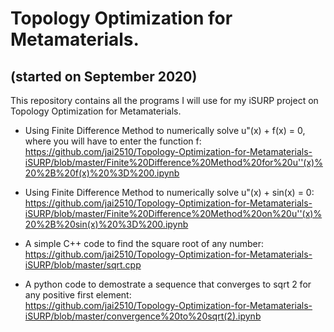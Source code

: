 # Topology Optimization for Metamaterials.
## (started on September 2020)
 This repository contains all the programs I will use for my iSURP project on Topology Optimization for Metamaterials.

- Using Finite Difference Method to numerically solve  u"(x) + f(x) = 0, where you will have to enter the function f: \
https://github.com/jai2510/Topology-Optimization-for-Metamaterials-iSURP/blob/master/Finite%20Difference%20Method%20for%20u''(x)%20%2B%20f(x)%20%3D%200.ipynb

- Using Finite Difference Method to numerically solve  u"(x) + sin(x) = 0: \
 https://github.com/jai2510/Topology-Optimization-for-Metamaterials-iSURP/blob/master/Finite%20Difference%20Method%20on%20u''(x)%20%2B%20sin(x)%20%3D%200.ipynb
 
- A simple C++ code to find the square root of any number: \
 https://github.com/jai2510/Topology-Optimization-for-Metamaterials-iSURP/blob/master/sqrt.cpp

- A python code to demostrate a sequence that converges to sqrt 2 for any positive first element: \
https://github.com/jai2510/Topology-Optimization-for-Metamaterials-iSURP/blob/master/convergence%20to%20sqrt(2).ipynb
